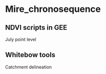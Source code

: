 # Mire_chronosequence

## NDVI scripts in GEE

July point level

## Whitebow tools

Catchment delineation
 
